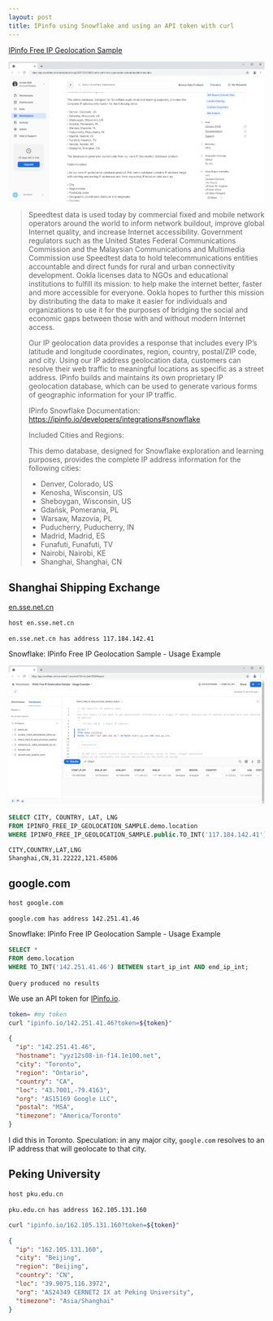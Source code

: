 ```yaml
---
layout: post
title: IPinfo using Snowflake and using an API token with curl
---
```


[IPinfo Free IP Geolocation Sample](https://app.snowflake.com/marketplace/listing/GZSTZ3VDMEH/ipinfo-ipinfo-free-ip-geolocation-sample?available=available)

![IPinfo Free IP Geolocation Sample](/images/IPinfo/IPinfo-IPinfo-Free-IP-Geolocation-Sample.png)

> Speedtest data is used today by commercial fixed and mobile network operators around the world to inform network buildout, improve global Internet quality, and increase Internet accessibility. Government regulators such as the United States Federal Communications Commission and the Malaysian Communications and Multimedia Commission use Speedtest data to hold telecommunications entities accountable and direct funds for rural and urban connectivity development. Ookla licenses data to NGOs and educational institutions to fulfill its mission: to help make the internet better, faster and more accessible for everyone. Ookla hopes to further this mission by distributing the data to make it easier for individuals and organizations to use it for the purposes of bridging the social and economic gaps between those with and without modern Internet access.
>
> Our IP geolocation data provides a response that includes every IP’s latitude and longitude coordinates, region, country, postal/ZIP code, and city. Using our IP address geolocation data, customers can resolve their web traffic to meaningful locations as specific as a street address. IPinfo builds and maintains its own proprietary IP geolocation database, which can be used to generate various forms of geographic information for your IP traffic.
>
> IPinfo Snowflake Documentation: https://ipinfo.io/developers/integrations#snowflake
>
> Included Cities and Regions:
>
> This demo database, designed for Snowflake exploration and learning purposes, provides the complete IP address information for the following cities:
>
> - Denver, Colorado, US
> - Kenosha, Wisconsin, US
> - Sheboygan, Wisconsin, US
> - Gdańsk, Pomerania, PL
> - Warsaw, Mazovia, PL
> - Puducherry, Puducherry, IN
> - Madrid, Madrid, ES
> - Funafuti, Funafuti, TV
> - Nairobi, Nairobi, KE
> - Shanghai, Shanghai, CN

## Shanghai Shipping Exchange

[en.sse.net.cn](https://en.sse.net.cn/)

```bash
host en.sse.net.cn
```

```
en.sse.net.cn has address 117.184.142.41
```

Snowflake: IPinfo Free IP Geolocation Sample - Usage Example

![IPinfo Free IP Geolocation Sample - Usage Example](/images/IPinfo/IPinfo-Free-IP-Geolocation-Sample-Usage-Example-Snowflake.png)

```sql
SELECT CITY, COUNTRY, LAT, LNG
FROM IPINFO_FREE_IP_GEOLOCATION_SAMPLE.demo.location
WHERE IPINFO_FREE_IP_GEOLOCATION_SAMPLE.public.TO_INT('117.184.142.41') BETWEEN start_ip_int AND end_ip_int;
```

```
CITY,COUNTRY,LAT,LNG
Shanghai,CN,31.22222,121.45806
```

## google.com

```bash
host google.com
```

```
google.com has address 142.251.41.46
```

Snowflake: IPinfo Free IP Geolocation Sample - Usage Example

```sql
SELECT *
FROM demo.location
WHERE TO_INT('142.251.41.46') BETWEEN start_ip_int AND end_ip_int;
```

`Query produced no results`

We use an API token for [IPinfo.io](https://ipinfo.io/).

```bash
token= #my token
curl "ipinfo.io/142.251.41.46?token=${token}"
```

```json
{
  "ip": "142.251.41.46",
  "hostname": "yyz12s08-in-f14.1e100.net",
  "city": "Toronto",
  "region": "Ontario",
  "country": "CA",
  "loc": "43.7001,-79.4163",
  "org": "AS15169 Google LLC",
  "postal": "M5A",
  "timezone": "America/Toronto"
}
```

I did this in Toronto. Speculation: in any major city, `google.com` resolves to an IP address that will geolocate to that city.

## Peking University

```bash
host pku.edu.cn
```

```
pku.edu.cn has address 162.105.131.160
```

```bash
curl "ipinfo.io/162.105.131.160?token=${token}"
```

```json
{
  "ip": "162.105.131.160",
  "city": "Beijing",
  "region": "Beijing",
  "country": "CN",
  "loc": "39.9075,116.3972",
  "org": "AS24349 CERNET2 IX at Peking University",
  "timezone": "Asia/Shanghai"
}
```